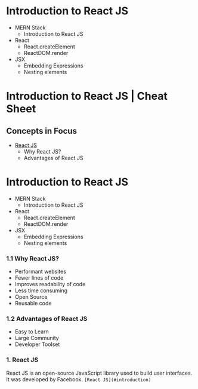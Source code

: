 # Introduction to React JS

- MERN Stack
  - Introduction to React JS
- React
  - React.createElement
  - ReactDOM.render
- JSX
  - Embedding Expressions
  - Nesting elements

# Introduction to React JS | Cheat Sheet

## Concepts in Focus

- [React JS](#introduction)
  - Why React JS?
  - Advantages of React JS

# Introduction to React JS

- MERN Stack
  - Introduction to React JS
- React
  - React.createElement
  - ReactDOM.render
- JSX
  - Embedding Expressions
  - Nesting elements

### 1.1 Why React JS?

- Performant websites
- Fewer lines of code
- Improves readability of code
- Less time consuming
- Open Source
- Reusable code

### 1.2 Advantages of React JS

- Easy to Learn
- Large Community
- Developer Toolset

### 1. React JS

React JS is an open-source JavaScript library used to build user interfaces. It was developed by Facebook. `[React JS](#introduction)`
